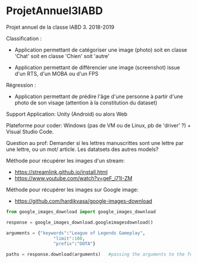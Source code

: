 # ProjetAnnuel3IABD
Projet annuel de la classe IABD 3. 2018-2019


Classification :

- Application permettant de catégoriser une image (photo) soit en classe 'Chat' soit en classe 'Chien' soit
'autre'

- Application permettant de différencier une image (screenshot) issue d'un RTS, d'un MOBA ou d'un FPS

Régression :

- Application permettant de prédire l'âge d'une personne à partir d'une photo de son visage (attention à la
constitution du dataset)

Support Application:
  Unity (Android) ou alors Web


Plateforme pour coder: Windows (pas de VM ou de Linux, pb de 'driver' ?) + Visual Studio Code.

Question au prof: Demander si les lettres manuscrittes sont une lettre par une lettre, ou un mot/ article.
                Les datatsets des autres models?

Méthode pour récupérer les images d'un stream:

  - https://streamlink.github.io/install.html
  - https://www.youtube.com/watch?v=geF_i71I-ZM
  
Méthode pour récupérer les images sur Google image:
  - https://github.com/hardikvasa/google-images-download

```python
from google_images_download import google_images_download

response = google_images_download.googleimagesdownload()

arguments = {"keywords":"League of Legends Gameplay",
                  "limit":100,
                  "prefix":"DOTA"}

paths = response.download(arguments)   #passing the arguments to the function
```
